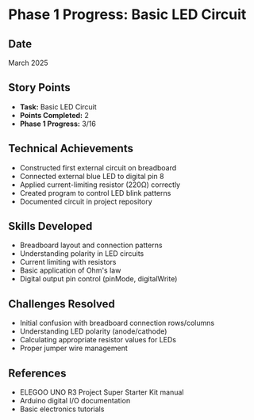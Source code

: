 # Phase 1 Progress: Basic LED Circuit

## Date
March 2025

## Story Points
- **Task:** Basic LED Circuit
- **Points Completed:** 2
- **Phase 1 Progress:** 3/16

## Technical Achievements
- Constructed first external circuit on breadboard
- Connected external blue LED to digital pin 8
- Applied current-limiting resistor (220Ω) correctly
- Created program to control LED blink patterns
- Documented circuit in project repository

## Skills Developed
- Breadboard layout and connection patterns
- Understanding polarity in LED circuits
- Current limiting with resistors
- Basic application of Ohm's law
- Digital output pin control (pinMode, digitalWrite)

## Challenges Resolved
- Initial confusion with breadboard connection rows/columns
- Understanding LED polarity (anode/cathode)
- Calculating appropriate resistor values for LEDs
- Proper jumper wire management

## References
- ELEGOO UNO R3 Project Super Starter Kit manual
- Arduino digital I/O documentation
- Basic electronics tutorials
